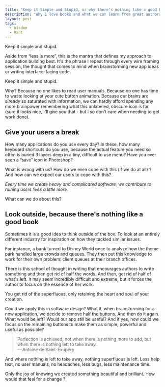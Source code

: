 ```yaml
---
title: "Keep it Simple and Stupid, or why there's nothing like a good book"
description: "Why I love books and what we can learn from great authors."
layout: post
tags:
  - Wisdom
  - Rant
---
```


Keep it simple and stupid. 

Aside from &ldquo;less is more&rdquo;, this is the mantra that defines my approach to application building best. It's the phrase I repeat through every wire framing session, the thought that comes to mind when brainstorming new app ideas or writing interface-facing code. 

Keep it simple and stupid. 

Why? Because no one likes to read user manuals. Because no one has time to waste looking at your cute button animation. Because our brains are already so saturated with information, we can hardly afford spending any more brainpower remembering what this unlabeled, obscure icon is for (sure it looks nice, I'll give you that - but I so don't care when needing to get work done). 

## Give your users a break

How many applications do you use every day? In these, how many keyboard shortcuts do you use, because the actual feature you need so often is buried 3 layers deep in a tiny, difficult to use menu? Have you ever seen a &ldquo;save&rdquo; icon in Photoshop?

What is *wrong* with us? How do we even cope with this (if we do at all) ? And how can we expect our users to cope with this? 

*Every time we create heavy and complicated software, we contribute to ruining users lives a little more.*

What can we do about this?

## Look outside, because there's nothing like a good book

Sometimes it is a good idea to think outside of the box. To look at an entirely different industry for inspiration on how they tackled similar issues. 

For instance, a bank turned to Disney World once to analyze how the theme park handled large crowds and queues. They then put this knowledge to work for their own problem: client queues at their branch offices.

There is this school of thought in writing that encourages authors to write something and then get rid of half the words. And then, get rid of half of what's left. It may seem incredibly difficult and extreme, but it forces the author to focus on the essence of her work.

You get rid of the superfluous, only retaining the heart and soul of your creation.

Could we apply this in software design? What if, when brainstorming for a new application, we decide to remove half the buttons. And then do it again. What would be left? Would our app still be useful? And if yes, how could we focus on the remaining buttons to make them as simple, powerful and useful as possible?

<blockquote>
Perfection is achieved, not when there is nothing more to add, but when there is nothing left to take away.
<br />&mdash;&thinsp;Antoine de Saint-Exupéry
</blockquote>

And where nothing is left to take away, nothing superfluous is left. Less help text, no user manuals, no headaches, less bugs, less maintenance time.

Only the joy of knowing we created something beautiful and brilliant. How would that feel for a change ?
